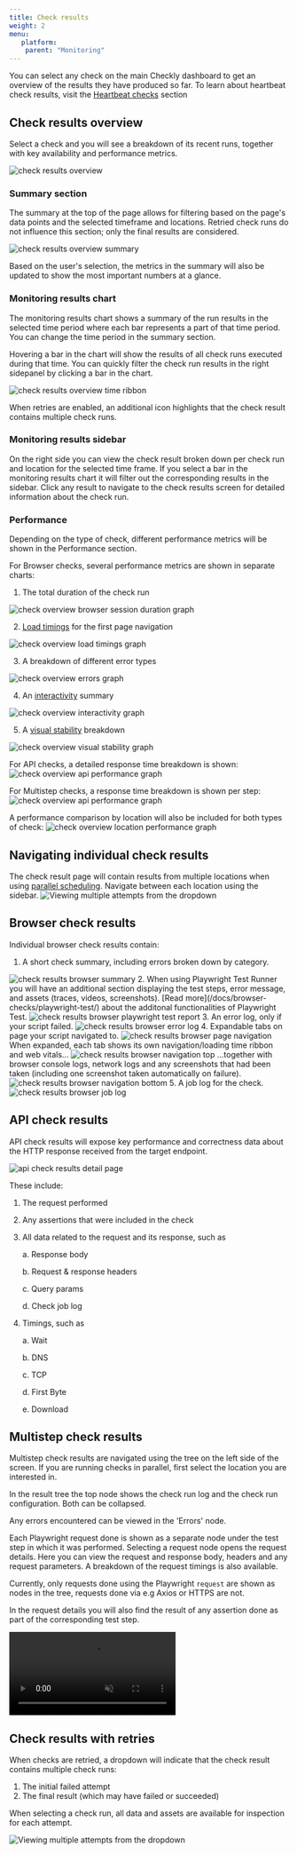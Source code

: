 ```yaml
---
title: Check results
weight: 2
menu:
   platform:
    parent: "Monitoring"
---
```


You can select any check on the main Checkly dashboard to get an overview of the results they have produced so far. To learn about heartbeat check results, visit the [Heartbeat checks](/docs/heartbeat-checks/) section

## Check results overview

Select a check and you will see a breakdown of its recent runs, together with key availability and performance metrics.

![check results overview](/docs/images/monitoring/check-overview.png)

### Summary section

The summary at the top of the page allows for filtering based on the page's data points and the selected timeframe and locations. Retried check runs do not influence this section; only the final results are considered.

<img class="screenshot-partial" alt="check results overview summary" src="/docs/images/monitoring/check-overview-summary.png"/>

Based on the user's selection, the metrics in the summary will also be updated to show the most important numbers at a glance.

### Monitoring results chart

The monitoring results chart shows a summary of the run results in the selected time period where each bar represents a part of that time period. You can change the time period in the summary section. 

Hovering a bar in the chart will show the results of all check runs executed during that time. You can quickly filter the check run results in the right sidepanel by clicking a bar in the chart.

<img class="screenshot-partial" alt="check results overview time ribbon" src="/docs/images/monitoring/check-overview-monitoring-result-chart.png"/>

When retries are enabled, an additional icon highlights that the check result contains multiple check runs.

### Monitoring results sidebar

On the right side you can view the check result broken down per check run and location for the selected time frame. If you select a bar in the monitoring results chart it will filter out the corresponding results in the sidebar. Click any result to navigate to the check results screen for detailed information about the check run.

### Performance

Depending on the type of check, different performance metrics will be shown in the Performance section.

For Browser checks, several performance metrics are shown in separate charts:

1. The total duration of the check run
<img class="screenshot-partial" alt="check overview browser session duration graph" src="/docs/images/monitoring/check-overview-performance-browser.png"/>

2. [Load timings](/docs/browser-checks/tracing-web-vitals/#first-contentful-paint) for the first page navigation
<img class="screenshot-partial" alt="check overview load timings graph" src="/docs/images/monitoring/check-overview-performance-loading.png"/>

3. A breakdown of different error types
<img class="screenshot-partial" alt="check overview errors graph" src="/docs/images/monitoring/check-overview-errors.png"/>

4. An [interactivity](/docs/browser-checks/tracing-web-vitals/#total-blocking-time) summary
<img class="screenshot-partial" alt="check overview interactivity graph" src="/docs/images/monitoring/check-overview-interactivity.png"/>

5. A [visual stability](/docs/browser-checks/tracing-web-vitals/#cumulative-layout-shift) breakdown
<img class="screenshot-partial" alt="check overview visual stability graph" src="/docs/images/monitoring/check-overview-visual-stability.png"/>

For API checks, a detailed response time breakdown is shown:
<img class="screenshot-partial" alt="check overview api performance graph" src="/docs/images/monitoring/check-overview-performance-api.png"/>

For Multistep checks, a response time breakdown is shown per step:
<img class="screenshot-partial" alt="check overview api performance graph" src="/docs/images/monitoring/check-overview-performance-multistep.png"/>

A performance comparison by location will also be included for both types of check:
<img class="screenshot-partial" alt="check overview location performance graph" src="/docs/images/monitoring/check-overview-locations.png"/>

## Navigating individual check results
The check result page will contain results from multiple locations when using [parallel scheduling](/docs/monitoring/global-locations/#scheduling-strategies). Navigate between each location using the sidebar.
<img alt="Viewing multiple attempts from the dropdown" autoplay loop src="/docs/images/monitoring/location-select.gif"></img>


## Browser check results

Individual browser check results contain:

1. A short check summary, including errors broken down by category.
<img class="screenshot-partial" alt="check results browser summary" src="/docs/images/monitoring/check-results-browser-summary.png"/>
2. When using Playwright Test Runner you will have an additional section displaying the test steps, error message, and assets (traces, videos, screenshots). [Read more](/docs/browser-checks/playwright-test/) about the additonal functionalities of Playwright Test.
<img class="screenshot-partial" alt="check results browser playwright test report" src="/docs/images/monitoring/check-results-browser-pwt-report.png"/>
3. An error log, only if your script failed.
<img class="screenshot-partial" alt="check results browser error log" src="/docs/images/monitoring/check-results-browser-error-log.png"/>
4. Expandable tabs on page your script navigated to.
<img class="screenshot-partial" alt="check results browser page navigation" src="/docs/images/monitoring/check-results-browser-page-navigations.png"/>
When expanded, each tab shows its own navigation/loading time ribbon and web vitals...
<img class="screenshot-partial" alt="check results browser navigation top" src="/docs/images/monitoring/check-results-browser-navigation-top.png"/>
...together with browser console logs, network logs and any screenshots that had been taken (including one screenshot taken automatically on failure).
<img class="screenshot-partial" alt="check results browser navigation bottom" src="/docs/images/monitoring/check-results-browser-navigation-bottom.png"/>
5. A job log for the check.
<img class="screenshot-partial" alt="check results browser job log" src="/docs/images/monitoring/check-results-browser-job-log.png"/>

## API check results

API check results will expose key performance and correctness data about the HTTP response received from the target endpoint.

![api check results detail page](/docs/images/monitoring/check-results-api.png)

These include:

1. The request performed
2. Any assertions that were included in the check
3. All data related to the request and its response, such as

    a. Response body

    b. Request & response headers
    
    c. Query params
    
    d. Check job log

4. Timings, such as

    a. Wait

    b. DNS

    c. TCP

    d. First Byte

    e. Download

## Multistep check results

Multistep check results are navigated using the tree on the left side of the screen. If you are running checks in parallel, first select the location you are interested in.

In the result tree the top node shows the check run log and the check run configuration. Both can be collapsed.

Any errors encountered can be viewed in the 'Errors' node. 

Each Playwright request done is shown as a separate node under the test step in which it was performed. Selecting a request node opens the request details. Here you can view the request and response body, headers and any request parameters. A breakdown of the request timings is also available.

Currently, only requests done using the Playwright `request` are shown as nodes in the tree, requests done via e.g Axios or HTTPS are not.

In the request details you will also find the result of any assertion done as part of the corresponding test step.

<video alt="Using the Multistep check results view" autoplay loop muted src="/docs/images/monitoring/check-results-multistep.mp4"></video>



## Check results with retries

When checks are retried, a dropdown will indicate that the check result contains multiple check runs:
1. The initial failed attempt
2. The final result (which may have failed or succeeded)

When selecting a check run, all data and assets are available for inspection for each attempt.

<img alt="Viewing multiple attempts from the dropdown" autoplay loop src="/docs/images/monitoring/check-retries.gif"></img>

